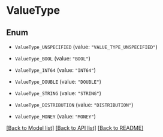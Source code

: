 # ValueType

## Enum


* `ValueType_UNSPECIFIED` (value: `"VALUE_TYPE_UNSPECIFIED"`)

* `ValueType_BOOL` (value: `"BOOL"`)

* `ValueType_INT64` (value: `"INT64"`)

* `ValueType_DOUBLE` (value: `"DOUBLE"`)

* `ValueType_STRING` (value: `"STRING"`)

* `ValueType_DISTRIBUTION` (value: `"DISTRIBUTION"`)

* `ValueType_MONEY` (value: `"MONEY"`)


[[Back to Model list]](../README.md#documentation-for-models) [[Back to API list]](../README.md#documentation-for-api-endpoints) [[Back to README]](../README.md)


